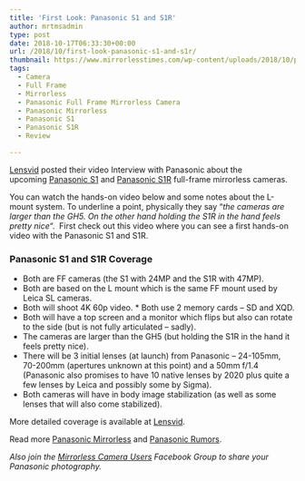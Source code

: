 ```yaml
---
title: 'First Look: Panasonic S1 and S1R'
author: mrtmsadmin
type: post
date: 2018-10-17T06:33:30+00:00
url: /2018/10/first-look-panasonic-s1-and-s1r/
thumbnail: https://www.mirrorlesstimes.com/wp-content/uploads/2018/10/panasonic-s1-s1r-full-frame-aynasiz.jpg
tags:
  - Camera
  - Full Frame
  - Mirrorless
  - Panasonic Full Frame Mirrorless Camera
  - Panasonic Mirrorless
  - Panasonic S1
  - Panasonic S1R
  - Review

---
```

[Lensvid][1] posted their video Interview with Panasonic about the upcoming <a href="https://www.mirrorlesstimes.com/tags/panasonic-s1/" rel="tag">Panasonic S1</a> and <a href="https://www.mirrorlesstimes.com/tags/panasonic-s1r/" rel="tag">Panasonic S1R</a> full-frame mirrorless cameras.

You can watch the hands-on video below and some notes about the L-mount system. To underline a point, physically they say &#8220;_the cameras are larger than the GH5. On the other hand holding the S1R in the hand feels pretty nice_&#8220;.  First check out this video where you can see a first hands-on video with the Panasonic S1 and S1R.<!--more-->

  


### Panasonic S1 and S1R Coverage

  * Both are FF cameras (the S1 with 24MP and the S1R with 47MP).
  * Both are based on the L mount which is the same FF mount used by Leica SL cameras.
  * Both will shoot 4K 60p video.
  *<img src="https://cdn.firstimpression.io/delivery/lg.php?bannerid=1840&campaignid=31&zoneid=99328&loc=%2Fgear%2Fpanasonic-s1-s1r-and-more-at-photokina-2018%2F&cb=009f6418ad" alt="" width="0" height="0" /> Both use 2 memory cards – SD and XQD.
  * Both will have a top screen and a monitor which flips but also can rotate to the side (but is not fully articulated – sadly).
  * The cameras are larger than the GH5 (but holding the S1R in the hand it feels pretty nice).
  * There will be 3 initial lenses (at launch) from Panasonic – 24-105mm, 70-200mm (apertures unknown at this point) and a 50mm f/1.4 (Panasonic also promises to have 10 native lenses by 2020 plus quite a few lenses by Leica and possibly some by Sigma).
  * Both cameras will have in body image stabilization (as well as some lenses that will also come stabilized).

More detailed coverage is available at <a href="https://lensvid.com/gear/panasonic-s1-s1r-and-more-at-photokina-2018/" target="_blank" rel="noopener">Lensvid</a>.

Read more [Panasonic Mirrorless][2] and [Panasonic Rumors][3].

_Also join the <a class="ext-link" title="" href="https://www.facebook.com/groups/1613303922265409/" target="_blank" rel="external nofollow noopener">Mirrorless Camera Users</a> Facebook Group to share your Panasonic photography._

 [1]: https://lensvid.com/gear/panasonic-s1-s1r-and-more-at-photokina-2018/
 [2]: https://www.mirrorlesstimes.com/tags/panasonic-mirrorless "Panasonic Mirrorless News"
 [3]: https://www.dailycameranews.com/tag/panasonic-rumors/